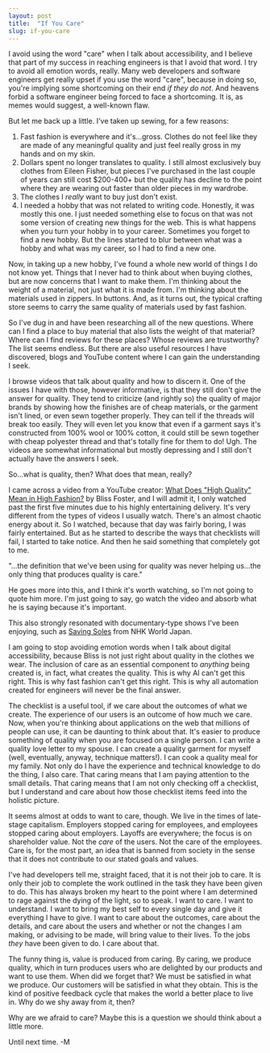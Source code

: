 ```yaml
---
layout: post
title:  "If You Care"
slug: if-you-care
---
```


I avoid using the word "care" when I talk about accessibility, and I believe that part of my success in reaching engineers is that I avoid that word. I try to avoid all emotion words, really. Many web developers and software engineers get really upset if you use the word "care", because in doing so, you're implying some shortcoming on their end _if they do not_. And heavens forbid a software engineer being forced to face a shortcoming. It is, as memes would suggest, a well-known flaw.
   
<!--more-->

But let me back up a little. I've taken up sewing, for a few reasons:

1. Fast fashion is everywhere and it's...gross. Clothes do not feel like they are made of any meaningful quality and just feel really gross in my hands and on my skin.
2. Dollars spent no longer translates to quality. I still almost exclusively buy clothes from Eileen Fisher, but pieces I've purchased in the last couple of years can still cost $200-400+ but the quality has decline to the point where they are wearing out faster than older pieces in my wardrobe.
3. The clothes I _really_ want to buy just don't exist.
4. I needed a hobby that was not related to writing code. Honestly, it was mostly this one. I just needed something else to focus on that was not some version of creating new things for the web. This is what happens when you turn your hobby in to your career. Sometimes you forget to find a new hobby. But the lines started to blur between what was a hobby and what was my career, so I had to find a new one.

Now, in taking up a new hobby, I've found a whole new world of things I do not know yet. Things that I never had to think about when buying clothes, but are now concerns that I want to make them. I'm thinking about the weight of a material, not just what it is made from. I'm thinking about the materials used in zippers. In buttons. And, as it turns out, the typical crafting store seems to carry the same quality of materials used by fast fashion.

So I've dug in and have been researching all of the new questions. Where can I find a place to buy material that also lists the weight of that material? Where can I find reviews for these places? Whose reviews are trustworthy? The list seems endless. But there are also useful resources I have discovered, blogs and YouTube content where I can gain the understanding I seek.

I browse videos that talk about quality and how to discern it. One of the issues I have with those, however informative, is that they still don't give the answer for quality. They tend to criticize (and rightly so) the quality of major brands by showing how the finishes are of cheap materials, or the garment isn't lined, or even sewn together properly. They can tell if the threads will break too easily. They will even let you know that even if a garment says it's constructed from 100% wool or 100% cotton, it could still be sewn together with cheap polyester thread and that's totally fine for them to do! Ugh. The videos are somewhat informational but mostly depressing and I still don't actually have the answers I seek.

So...what is quality, then? What does that mean, really?

I came across a video from a YouTube creator: [What Does "High Quality" Mean in High Fashion?](https://youtu.be/OMNdUTpJ7MY?si=pzC_2jRbrzIfLRXi) by Bliss Foster, and I will admit it, I only watched past the first five minutes due to his highly entertaining delivery. It's very different from the types of videos I usually watch. There's an almost chaotic energy about it. So I watched, because that day was fairly boring, I was fairly entertained. But as he started to describe the ways that checklists will fail, I started to take notice. And then he said something that completely got to me. 

"...the definition that we've been using for quality was never helping us...the only thing that produces quality is care."

He goes more into this, and I think it's worth watching, so I'm not going to quote him more. I'm just going to say, go watch the video and absorb what he is saying because it's important.

This also strongly resonated with documentary-type shows I've been enjoying, such as [Saving Soles](https://www.youtube.com/watch?v=K8BR5JPfBNg) from NHK World Japan. 

I am going to stop avoiding emotion words when I talk about digital accessibility, because Bliss is not just right about quality in the clothes we wear. The inclusion of care as an essential component to _anything_ being created is, in fact, what creates the quality. This is why AI can't get this right. This is why fast fashion can't get this right. This is why all automation created for engineers will never be the final answer.

The checklist is a useful tool, if we care about the outcomes of what we create. The experience of our users is an outcome of how much we care. Now, when you're thinking about applications on the web that millions of people can use, it can be daunting to think about that. It's easier to produce something of quality when you are focused on a single person. I can write a quality love letter to my spouse. I can create a quality garment for myself (well, eventually, anyway, technique matters!). I can cook a quality meal for my family. Not only do I have the experience and technical knowledge to do the thing, I also care. That caring means that I am paying attention to the small details. That caring means that I am not only checking off a checklist, but I understand and care about how those checklist items feed into the holistic picture.

It seems almost at odds to want to care, though. We live in the times of late-stage capitalism. Employers stopped caring for employees, and employees stopped caring about employers. Layoffs are everywhere; the focus is on shareholder value. Not the _care_ of the users. Not the care of the employees. Care is, for the most part, an idea that is banned from society in the sense that it does not contribute to our stated goals and values. 

I've had developers tell me, straight faced, that it is not their job to care. It is only their job to complete the work outlined in the task they have been given to do. This has always broken my heart to the point where I am determined to rage against the dying of the light, so to speak. I want to care. I want to understand. I want to bring my best self to every single day and give it everything I have to give. I want to care about the outcomes, care about the details, and care about the users and whether or not the changes I am making, or advising to be made, will bring value to their lives. To the jobs _they_ have been given to do. I care about that.

The funny thing is, value is produced from caring. By caring, we produce quality, which in turn produces users who are delighted by our products and want to use them. When did we forget that? We must be satisfied in what we produce. Our customers will be satisfied in what they obtain. This is the kind of positive feedback cycle that makes the world a better place to live in. Why do we shy away from it, then?

Why are we afraid to care? Maybe this is a question we should think about a little more.

Until next time. -M
